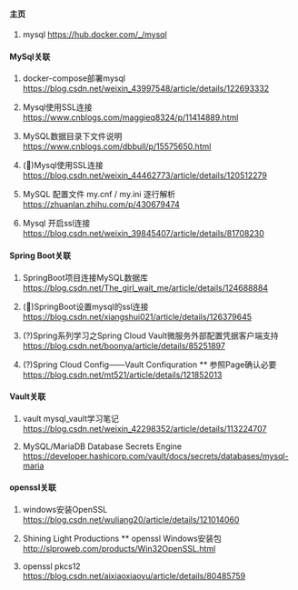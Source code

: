 ﻿#### 主页 ####
1. mysql
    https://hub.docker.com/_/mysql

#### MySql关联 ####
1. docker-compose部署mysql
    https://blog.csdn.net/weixin_43997548/article/details/122693332

2. Mysql使用SSL连接
    https://www.cnblogs.com/maggieq8324/p/11414889.html
    
3. MySQL数据目录下文件说明
    https://www.cnblogs.com/dbbull/p/15575650.html

4. (🌟)Mysql使用SSL连接
    https://blog.csdn.net/weixin_44462773/article/details/120512279

5. MySQL 配置文件 my.cnf / my.ini 逐行解析
    https://zhuanlan.zhihu.com/p/430679474

6. Mysql 开启ssl连接
    https://blog.csdn.net/weixin_39845407/article/details/81708230

#### Spring Boot关联 ####
1. SpringBoot项目连接MySQL数据库
    https://blog.csdn.net/The_girl_wait_me/article/details/124688884

2. (🌟)SpringBoot设置mysql的ssl连接
    https://blog.csdn.net/xiangshui021/article/details/126379645

3. (?)Spring系列学习之Spring Cloud Vault微服务外部配置凭据客户端支持
    https://blog.csdn.net/boonya/article/details/85251897

4. (?)Spring Cloud Config——Vault Confiquration ** 参照Page确认必要
    https://blog.csdn.net/mt521/article/details/121852013

#### Vault关联 ####
1. vault mysql_vault学习笔记
    https://blog.csdn.net/weixin_42298352/article/details/113224707

2. MySQL/MariaDB Database Secrets Engine
    https://developer.hashicorp.com/vault/docs/secrets/databases/mysql-maria


#### openssl关联 ####
1. windows安装OpenSSL
   https://blog.csdn.net/wuliang20/article/details/121014060

2. Shining Light Productions   ** openssl Windows安装包
    http://slproweb.com/products/Win32OpenSSL.html

3. openssl pkcs12
    https://blog.csdn.net/aixiaoxiaoyu/article/details/80485759
